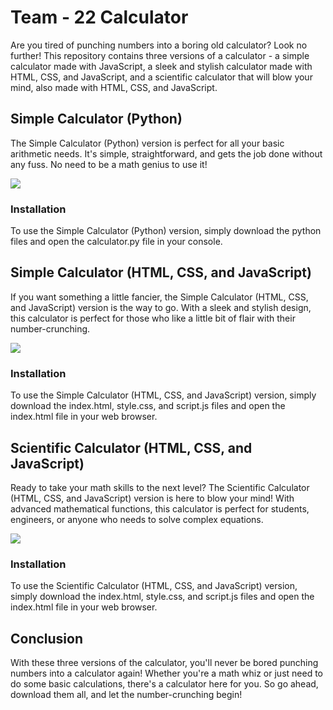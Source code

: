 <!DOCTYPE html>
<html>
<head>
</head>
<body>
	<h1>Team - 22 Calculator</h1>
	<p>Are you tired of punching numbers into a boring old calculator? Look no further! This repository contains three versions of a calculator - a simple calculator made with JavaScript, a sleek and stylish calculator made with HTML, CSS, and JavaScript, and a scientific calculator that will blow your mind, also made with HTML, CSS, and JavaScript.</p>

<h2>Simple Calculator (Python)</h2>

<p>The Simple Calculator (Python) version is perfect for all your basic arithmetic needs. It's simple, straightforward, and gets the job done without any fuss. No need to be a math genius to use it!</p>
<img src = "https://user-images.githubusercontent.com/88302656/222095989-f0d29f42-d78e-4bef-bcc2-c610d2a12ba8.png">

<h3>Installation</h3>

<p>To use the Simple Calculator (Python) version, simply download the python files and open the calculator.py file in your console.</p>

<h2>Simple Calculator (HTML, CSS, and JavaScript)</h2>

<p>If you want something a little fancier, the Simple Calculator (HTML, CSS, and JavaScript) version is the way to go. With a sleek and stylish design, this calculator is perfect for those who like a little bit of flair with their number-crunching.</p>
<img src = "https://user-images.githubusercontent.com/88302656/221880190-9f5c9117-531c-486f-95ce-f8071f797208.jpg">
<h3>Installation</h3>

<p>To use the Simple Calculator (HTML, CSS, and JavaScript) version, simply download the index.html, style.css, and script.js files and open the index.html file in your web browser.</p>

<h2>Scientific Calculator (HTML, CSS, and JavaScript)</h2>

<p>Ready to take your math skills to the next level? The Scientific Calculator (HTML, CSS, and JavaScript) version is here to blow your mind! With advanced mathematical functions, this calculator is perfect for students, engineers, or anyone who needs to solve complex equations.</p>
<img src = "https://user-images.githubusercontent.com/88302656/221879936-fcb64b4d-6480-4482-8279-9058aac0edce.png">
<h3>Installation</h3>

<p>To use the Scientific Calculator (HTML, CSS, and JavaScript) version, simply download the index.html, style.css, and script.js files and open the index.html file in your web browser.</p>

<h2>Conclusion</h2>

<p>With these three versions of the calculator, you'll never be bored punching numbers into a calculator again! Whether you're a math whiz or just need to do some basic calculations, there's a calculator here for you. So go ahead, download them all, and let the number-crunching begin!</p>

</body>
</html>
